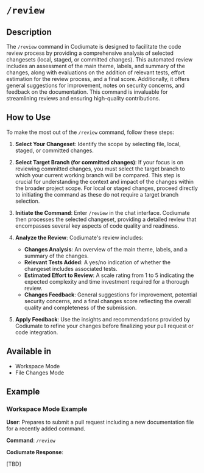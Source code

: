 # `/review`

## Description
The `/review` command in Codiumate is designed to facilitate the code review process by providing a comprehensive analysis of selected changesets (local, staged, or committed changes). This automated review includes an assessment of the main theme, labels, and summary of the changes, along with evaluations on the addition of relevant tests, effort estimation for the review process, and a final score. Additionally, it offers general suggestions for improvement, notes on security concerns, and feedback on the documentation. This command is invaluable for streamlining reviews and ensuring high-quality contributions.

## How to Use
To make the most out of the `/review` command, follow these steps:

1. **Select Your Changeset**: Identify the scope by selecting file, local, staged, or committed changes. 

2. **Select Target Branch (for committed changes)**: If your focus is on reviewing committed changes, you must select the target branch to which your current working branch will be compared. This step is crucial for understanding the context and impact of the changes within the broader project scope. For local or staged changes, proceed directly to initiating the command as these do not require a target branch selection.

3. **Initiate the Command**: Enter `/review` in the chat interface. Codiumate then processes the selected changeset, providing a detailed review that encompasses several key aspects of code quality and readiness.

4. **Analyze the Review**: Codiumate's review includes:
    - **Changes Analysis**: An overview of the main theme, labels, and a summary of the changes.
    - **Relevant Tests Added**: A yes/no indication of whether the changeset includes associated tests.
    - **Estimated Effort to Review**: A scale rating from 1 to 5 indicating the expected complexity and time investment required for a thorough review.
    - **Changes Feedback**: General suggestions for improvement, potential security concerns, and a final changes score reflecting the overall quality and completeness of the submission.

5. **Apply Feedback**: Use the insights and recommendations provided by Codiumate to refine your changes before finalizing your pull request or code integration.

## Available in
- Workspace Mode
- File Changes Mode

## Example

### Workspace Mode Example
**User**: Prepares to submit a pull request including a new documentation file for a recently added command.

**Command**: `/review`

**Codiumate Response**:

[TBD]


